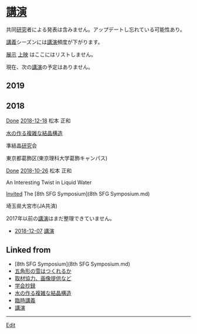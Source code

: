 # [講演](講演.md)

共同[研究](研究.md)者による発表は含みません。アップデートし忘れている可能性あり。

[講義](講義.md)シーズンには[講演](講演.md)頻度が下がります。

[展示](展示.md) [上映](上映.md) はここにはリストしません。

現在、次の[講演](講演.md)の予定はありません。



## 2019





## 2018



[Done](Done.md) 
[2018-12-18](2018-12-18.md) 
松本 正和

[水の作る複雑な結晶構造](水の作る複雑な結晶構造.md)

準結晶[研究](研究.md)会

東京都葛飾区(東京理科大学葛飾キャンパス)



[Done](Done.md) 
[2018-10-26](2018-10-26.md) 
松本 正和

An Interesting Twist in Liquid Water

[Invited](Invited.md) 
The [8th SFG Symposium](8th SFG Symposium.md)

埼玉県大宮市(JA共済)







2017年以前の[講演](講演.md)はまだ整理できていません。




* [2018-12-07](2018-12-07.md)  [講演](講演.md) 


## Linked from

* [8th SFG Symposium](8th SFG Symposium.md)
* [五角形の雪はつくれるか](五角形の雪はつくれるか.md)
* [取材協力、画像提供など](取材協力、画像提供など.md)
* [学会抄録](学会抄録.md)
* [水の作る複雑な結晶構造](水の作る複雑な結晶構造.md)
* [臨時講義](臨時講義.md)
* [講演](講演.md)


----
[Edit](https://github.com/vitroid/vitroid.github.io/edit/master/MD/講演.md)
